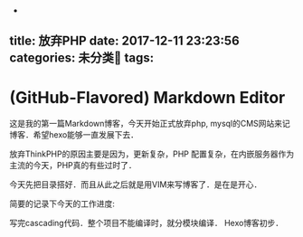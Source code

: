 -
title: 放弃PHP 
date: 2017-12-11 23:23:56
categories: 未分类
tags:
---


# (GitHub-Flavored) Markdown Editor

这是我的第一篇Markdown博客，今天开始正式放弃php, mysql的CMS网站来记博客．希望hexo能够一直发展下去．

放弃ThinkPHP的原因主要是因为，更新复杂，PHP 配置复杂，在内嵌服务器作为主流的今天，PHP真的有些过时了．

今天先把目录搭好．而且从此之后就是用VIM来写博客了．是在是开心．

简要的记录下今天的工作进度:

写完cascading代码．整个项目不能编译时，就分模块编译．
Hexo博客初步．
